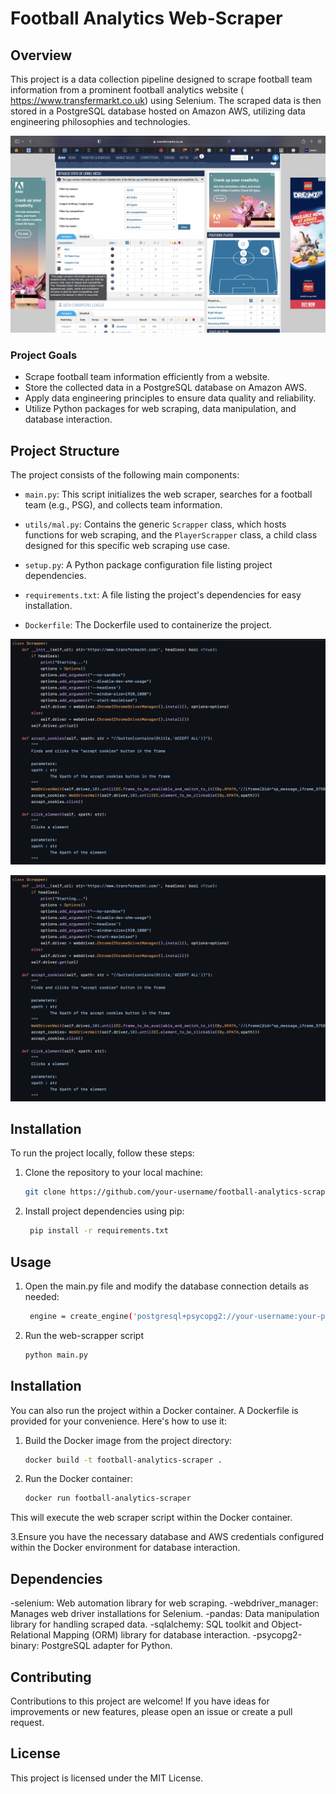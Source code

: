 
# Football Analytics Web-Scraper

## Overview

This project is a data collection pipeline designed to scrape football team information from a prominent football analytics website ( https://www.transfermarkt.co.uk) using Selenium. The scraped data is then stored in a PostgreSQL database hosted on Amazon AWS, utilizing data engineering philosophies and technologies.

![Transfermarkt Page where data will be scrapped](https://github.com/Manish-Sudhir/Web-Scrapper/blob/main/screen.png?raw=true "Transfermarkt Page where data will be scrapped")

### Project Goals

- Scrape football team information efficiently from a website.
- Store the collected data in a PostgreSQL database on Amazon AWS.
- Apply data engineering principles to ensure data quality and reliability.
- Utilize Python packages for web scraping, data manipulation, and database interaction.

## Project Structure

The project consists of the following main components:

- `main.py`: This script initializes the web scraper, searches for a football team (e.g., PSG), and collects team information.

- `utils/mal.py`: Contains the generic `Scrapper` class, which hosts functions for web scraping, and the `PlayerScrapper` class, a child class designed for this specific web scraping use case.

- `setup.py`: A Python package configuration file listing project dependencies.

- `requirements.txt`: A file listing the project's dependencies for easy installation.
  
-  `Dockerfile`: The Dockerfile used to containerize the project.

![Created a general web-scrapper class](https://github.com/Manish-Sudhir/Web-Scrapper/blob/main/scrapper.png?raw=true "Created a general web-scrapper class")

![Scrapper that scrapes for player data](https://github.com/Manish-Sudhir/Web-Scrapper/blob/main/scrapper.png?raw=true "Scrapper that scrapes for player data")

## Installation

To run the project locally, follow these steps:

1. Clone the repository to your local machine:

   ```bash
   git clone https://github.com/your-username/football-analytics-scraper.git

2. Install project dependencies using pip:
   ```bash
    pip install -r requirements.txt

## Usage

1. Open the main.py file and modify the database connection details as needed:
   ```bash
    engine = create_engine('postgresql+psycopg2://your-username:your-password@your-database-url:5432/your-database-name')

2. Run the web-scrapper script
   ```bash
   python main.py

## Installation

You can also run the project within a Docker container. A Dockerfile is provided for your convenience. Here's how to use it:

1. Build the Docker image from the project directory:
   ```bash
   docker build -t football-analytics-scraper .

2. Run the Docker container:
   ```bash
   docker run football-analytics-scraper
This will execute the web scraper script within the Docker container.

3.Ensure you have the necessary database and AWS credentials configured within the Docker environment for database interaction.

## Dependencies

-selenium: Web automation library for web scraping.
-webdriver_manager: Manages web driver installations for Selenium.
-pandas: Data manipulation library for handling scraped data.
-sqlalchemy: SQL toolkit and Object-Relational Mapping (ORM) library for database interaction.
-psycopg2-binary: PostgreSQL adapter for Python.

## Contributing

Contributions to this project are welcome! If you have ideas for improvements or new features, please open an issue or create a pull request.

## License

This project is licensed under the MIT License.







